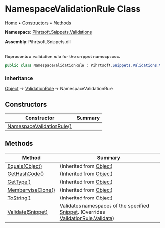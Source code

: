 # NamespaceValidationRule Class

[Home](../../../../README.md) &#x2022; [Constructors](#constructors) &#x2022; [Methods](#methods)

**Namespace**: [Pihrtsoft.Snippets.Validations](../README.md)

**Assembly**: Pihrtsoft\.Snippets\.dll

\
Represents a validation rule for the snippet namespaces\.

```csharp
public class NamespaceValidationRule : Pihrtsoft.Snippets.Validations.ValidationRule
```

### Inheritance

[Object](https://docs.microsoft.com/en-us/dotnet/api/system.object) &#x2192; [ValidationRule](../ValidationRule/README.md) &#x2192; NamespaceValidationRule

## Constructors

| Constructor | Summary |
| ----------- | ------- |
| [NamespaceValidationRule()](-ctor/README.md) | |

## Methods

| Method | Summary |
| ------ | ------- |
| [Equals(Object)](https://docs.microsoft.com/en-us/dotnet/api/system.object.equals) |  \(Inherited from [Object](https://docs.microsoft.com/en-us/dotnet/api/system.object)\) |
| [GetHashCode()](https://docs.microsoft.com/en-us/dotnet/api/system.object.gethashcode) |  \(Inherited from [Object](https://docs.microsoft.com/en-us/dotnet/api/system.object)\) |
| [GetType()](https://docs.microsoft.com/en-us/dotnet/api/system.object.gettype) |  \(Inherited from [Object](https://docs.microsoft.com/en-us/dotnet/api/system.object)\) |
| [MemberwiseClone()](https://docs.microsoft.com/en-us/dotnet/api/system.object.memberwiseclone) |  \(Inherited from [Object](https://docs.microsoft.com/en-us/dotnet/api/system.object)\) |
| [ToString()](https://docs.microsoft.com/en-us/dotnet/api/system.object.tostring) |  \(Inherited from [Object](https://docs.microsoft.com/en-us/dotnet/api/system.object)\) |
| [Validate(Snippet)](Validate/README.md) | Validates namespaces of the specified [Snippet](../../Snippet/README.md)\. \(Overrides [ValidationRule.Validate](../ValidationRule/Validate/README.md)\) |

